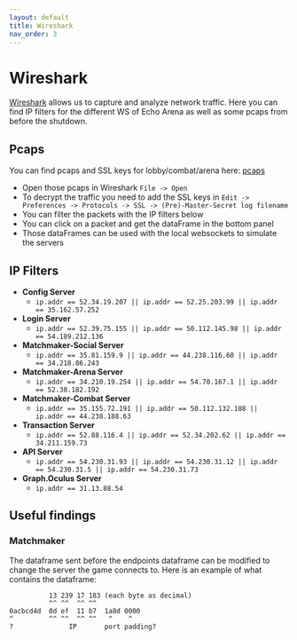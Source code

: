 ```yaml
---
layout: default
title: Wireshark
nav_order: 3
---
```


# Wireshark

[Wireshark] allows us to capture and analyze network traffic. 
Here you can find IP filters for the different WS of Echo Arena as well as some pcaps from before the shutdown.

## Pcaps

You can find pcaps and SSL keys for lobby/combat/arena here: [pcaps]

- Open those pcaps in Wireshark `File -> Open`
- To decrypt the traffic you need to add the SSL keys in `Edit -> Preferences -> Protocols -> SSL -> (Pre)-Master-Secret log filename`
- You can filter the packets with the IP filters below
- You can click on a packet and get the dataFrame in the bottom panel
- Those dataFrames can be used with the local websockets to simulate the servers

## IP Filters

- **Config Server**
    - `ip.addr == 52.34.19.207 || ip.addr == 52.25.203.99 || ip.addr == 35.162.57.252`
- **Login Server**
    - `ip.addr == 52.39.75.155 || ip.addr == 50.112.145.98 || ip.addr == 54.189.212.136`
- **Matchmaker-Social Server**
    - `ip.addr == 35.81.159.9 || ip.addr == 44.238.116.60 || ip.addr == 34.218.86.243`
- **Matchmaker-Arena Server**
    - `ip.addr == 34.210.19.254 || ip.addr == 54.70.167.1 || ip.addr == 52.38.182.192`
- **Matchmaker-Combat Server**
    - `ip.addr == 35.155.72.191 || ip.addr == 50.112.132.188 || ip.addr == 44.238.188.63`
- **Transaction Server**
    - `ip.addr == 52.88.116.4 || ip.addr == 52.34.202.62 || ip.addr == 34.211.159.73`
- **API Server**
    - `ip.addr == 54.230.31.93 || ip.addr == 54.230.31.12 || ip.addr == 54.230.31.5 || ip.addr == 54.230.31.73`
- **Graph.Oculus Server**
    - `ip.addr == 31.13.88.54`

## Useful findings

### Matchmaker

The dataframe sent before the endpoints dataframe can be modified to change the server the game connects to.
Here is an example of what contains the dataframe:

```
          13 239 17 183 (each byte as decimal)
          ^^ ^^  ^^ ^^
0acbcd4d  0d ef  11 b7  1a8d 0000
^         ^^ ^^  ^^ ^^   ^    ^
?              IP       port padding?
```

[pcaps]: https://drive.google.com/file/d/1IAu0ZZuZrNNiwc7CzOleWvMZtFdJ2uUk/view?usp=sharing
[Wireshark]: https://www.wireshark.org/
